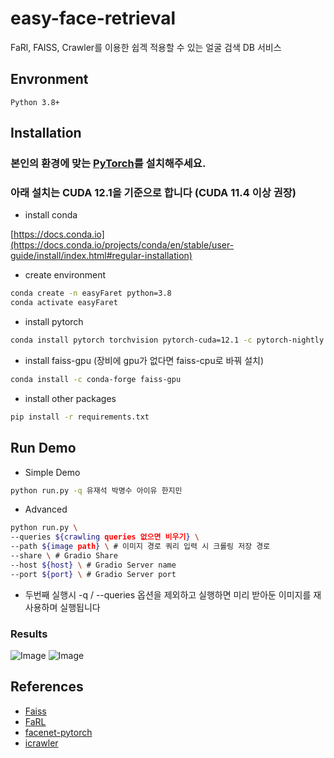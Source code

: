 # easy-face-retrieval
FaRl, FAISS, Crawler를 이용한 쉽겍 적용할 수 있는 얼굴 검색 DB 서비스


## Envronment

```
Python 3.8+
```

## Installation

### 본인의 환경에 맞는 [PyTorch](https://pytorch.org/get-started/locally/)를 설치해주세요.

### 아래 설치는 CUDA 12.1을 기준으로 합니다 (CUDA 11.4 이상 권장)

- install conda

[https://docs.conda.io](https://docs.conda.io/projects/conda/en/stable/user-guide/install/index.html#regular-installation)

- create environment

```bash
conda create -n easyFaret python=3.8
conda activate easyFaret
```

- install pytorch

```bash
conda install pytorch torchvision pytorch-cuda=12.1 -c pytorch-nightly -c nvidia
```

- install faiss-gpu (장비에 gpu가 없다면 faiss-cpu로 바꿔 설치)

```bash
conda install -c conda-forge faiss-gpu
```


- install other packages

```bash
pip install -r requirements.txt
```

## Run Demo

- Simple Demo

```bash
python run.py -q 유재석 박명수 아이유 한지민
```

- Advanced

```bash
python run.py \
--queries ${crawling queries 없으면 비우기} \
--path ${image path} \ # 이미지 경로 쿼리 입력 시 크롤링 저장 경로
--share \ # Gradio Share
--host ${host} \ # Gradio Server name
--port ${port} \ # Gradio Server port
```

- 두번째 실행시 -q / --queries 옵션을 제외하고 실행하면 미리 받아둔 이미지를 재사용하며 실행됩니다

### Results
![Image](assets/result_img.png)
![Image](assets/result_metadata.png)

## References

- [Faiss](https://github.com/facebookresearch/faiss)
- [FaRL](https://github.com/FacePerceiver/FaRL)
- [facenet-pytorch](https://github.com/timesler/facenet-pytorch)
- [icrawler](https://github.com/hellock/icrawler)